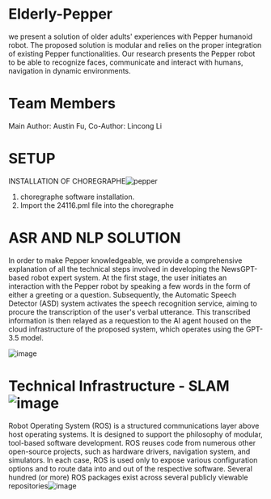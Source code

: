 # Elderly-Pepper
we present a solution of older adults' experiences with Pepper humanoid robot. The proposed solution is modular and relies on the proper integration of existing Pepper functionalities. Our research presents the Pepper robot to be able to recognize faces, communicate and interact with humans, navigation in dynamic environments.

# Team Members
Main Author: Austin Fu, Co-Author: Lincong Li


# SETUP 
INSTALLATION OF CHOREGRAPHE![pepper](https://github.com/AustinAllen/Elderly-Pepper/assets/7984036/28d8cf18-0852-4ce4-9146-e81c7005af70)

1. choregraphe software installation.
2. Import the 24116.pml file into the choregraphe

# ASR AND NLP SOLUTION
In order to make Pepper knowledgeable, we provide a comprehensive explanation of all the technical steps involved in developing the NewsGPT-based robot expert system. At the first stage, the user initiates an interaction with the Pepper robot by speaking a few words in the form of either a greeting or a question. Subsequently, the Automatic Speech Detector (ASD) system activates the speech recognition service, aiming to procure the transcription of the user's verbal utterance. This transcribed information is then relayed as a requestion to the AI agent housed on the cloud infrastructure of the proposed system, which operates using the GPT-3.5 model.

	 
![image](https://github.com/AustinAllen/Elderly-Pepper/assets/7984036/15e8b6ea-747d-47ac-bee2-b2113cd1dd52)

# Technical Infrastructure - SLAM![image](https://github.com/AustinAllen/Elderly-Pepper/assets/7984036/85c53294-4031-479d-8c14-6de7b2416211)

Robot Operating System (ROS) is a structured communications layer above host operating systems. It is designed to support the philosophy of modular, tool-based software development. ROS reuses code from numerous other open-source projects, such as hardware drivers, navigation system, and simulators. In each case, ROS is used only to expose various configuration options and to route data into and out of the respective software. Several hundred (or more) ROS packages exist across several publicly viewable repositories![image](https://github.com/AustinAllen/Elderly-Pepper/assets/7984036/fb79c7dc-7819-45ee-a017-a65dbdfee47f)
